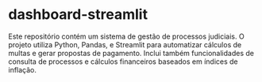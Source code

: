 # dashboard-streamlit
Este repositório contém um sistema de gestão de processos judiciais. O projeto utiliza Python, Pandas, e Streamlit para automatizar cálculos de multas e gerar propostas de pagamento. Inclui também funcionalidades de consulta de processos e cálculos financeiros baseados em índices de inflação.

